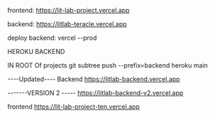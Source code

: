 frontend:
https://lit-lab-project.vercel.app

backend:
https://litlab-teracle.vercel.app

deploy backend:
vercel --prod

HEROKU BACKEND

IN ROOT Of projects
git subtree push --prefix=backend heroku main

----Updated----
Backend
https://litlab-backend.vercel.app

-------VERSION 2 -----
https://litlab-backend-v2.vercel.app

frontend
https://lit-lab-project-ten.vercel.app
